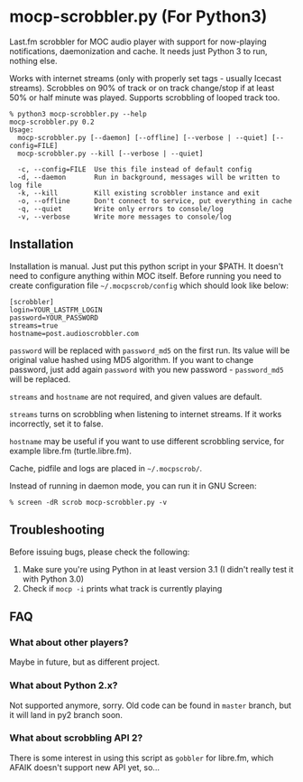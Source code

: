 # mocp-scrobbler.py (For Python3)

Last.fm scrobbler for MOC audio player with support for now-playing notifications, daemonization and cache. It needs just Python 3 to run, nothing else.

Works with internet streams (only with properly set tags - usually Icecast streams). Scrobbles on 90% of track or on track change/stop if at least 50% or half minute was played. Supports scrobbling of looped track too.

    % python3 mocp-scrobbler.py --help
    mocp-scrobbler.py 0.2
    Usage:
      mocp-scrobbler.py [--daemon] [--offline] [--verbose | --quiet] [--config=FILE]
      mocp-scrobbler.py --kill [--verbose | --quiet]
      
      -c, --config=FILE  Use this file instead of default config
      -d, --daemon       Run in background, messages will be written to log file
      -k, --kill         Kill existing scrobbler instance and exit
      -o, --offline      Don't connect to service, put everything in cache
      -q, --quiet        Write only errors to console/log
      -v, --verbose      Write more messages to console/log

## Installation

Installation is manual. Just put this python script in your $PATH. It doesn't need to configure anything within MOC itself.
Before running you need to create configuration file ``~/.mocpscrob/config`` which should look like below:

    [scrobbler]
    login=YOUR_LASTFM_LOGIN
    password=YOUR_PASSWORD
    streams=true
    hostname=post.audioscrobbler.com

``password`` will be replaced with ``password_md5`` on the first run. Its value will be original value hashed using MD5 algorithm. If you want to change password, just add again ``password`` with you new password - ``password_md5`` will be replaced.

``streams`` and ``hostname`` are not required, and given values are default.

``streams`` turns on scrobbling when listening to internet streams. If it works incorrectly, set it to false.

``hostname`` may be useful if you want to use different scrobbling service, for example libre.fm (turtle.libre.fm).

Cache, pidfile and logs are placed in ``~/.mocpscrob/``.

Instead of running in daemon mode, you can run it in GNU Screen:

    % screen -dR scrob mocp-scrobbler.py -v

## Troubleshooting

Before issuing bugs, please check the following:

1.  Make sure you're using Python in at least version 3.1 (I didn't really test it with Python 3.0)
1.  Check if ``mocp -i`` prints what track is currently playing

## FAQ

### What about other players?

Maybe in future, but as different project.

### What about Python 2.x?

Not supported anymore, sorry. Old code can be found in ``master`` branch, but it will land in py2 branch soon.

### What about scrobbling API 2?

There is some interest in using this script as ``gobbler`` for libre.fm, which AFAIK doesn't support new API yet, so...

